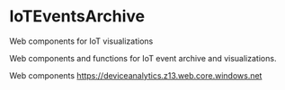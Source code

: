 # IoTEventsArchive
Web components for IoT visualizations

Web components and functions for IoT event archive and visualizations. 

Web components
https://deviceanalytics.z13.web.core.windows.net
